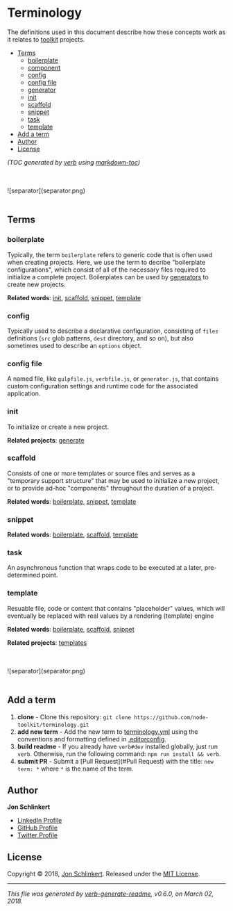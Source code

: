 # Terminology

The definitions used in this document describe how these concepts work as it relates to [toolkit](https://github.com/toolkit) projects.

- [Terms](#terms)
  * [boilerplate](#boilerplate)
  * [component](#component)
  * [config](#config)
  * [config file](#config-file)
  * [generator](#generator)
  * [init](#init)
  * [scaffold](#scaffold)
  * [snippet](#snippet)
  * [task](#task)
  * [template](#template)
- [Add a term](#add-a-term)
- [Author](#author)
- [License](#license)

_(TOC generated by [verb](https://github.com/verbose/verb) using [markdown-toc](https://github.com/jonschlinkert/markdown-toc))_

<br>
<br>
![separator](separator.png)
<br>
<br>

## Terms

### boilerplate

Typically, the term `boilerplate` refers to generic code that is often used when creating projects. Here, we use the term to decribe "boilerplate configurations", which consist of all of the necessary files required to initialize a complete project. Boilerplates can be used by [generators](#generator) to create new projects.

**Related words**: [init](#init), [scaffold](#scaffold), [snippet](#snippet), [template](#template)

### config

Typically used to describe a declarative configuration, consisting of `files` definitions (`src` glob patterns, `dest` directory, and so on), but also sometimes used to describe an `options` object.

### config file

A named file, like `gulpfile.js`, `verbfile.js`, or `generator.js`, that contains custom configuration settings and runtime code for the associated application.

### init

To initialize or create a new project.

**Related projects**: [generate](https://github.com/generate/generate)

### scaffold

Consists of one or more templates or source files and serves as a "temporary support structure" that may be used to initialize a new project, or to provide ad-hoc "components" throughout the duration of a project.

**Related words**: [boilerplate](#boilerplate), [snippet](#snippet), [template](#template)

### snippet

**Related words**: [boilerplate](#boilerplate), [scaffold](#scaffold), [template](#template)

### task

An asynchronous function that wraps code to be executed at a later, pre-determined point.

### template

Resuable file, code or content that contains "placeholder" values, which will eventually be replaced with real values by a rendering (template) engine

**Related words**: [boilerplate](#boilerplate), [scaffold](#scaffold), [snippet](#snippet)

**Related projects**: [templates](https://github.com/jonschlinkert/templates)

<br>
<br>
![separator](separator.png)
<br>
<br>

## Add a term

1. **clone** - Clone this repository: `git clone https://github.com/node-toolkit/terminology.git`
2. **add new term** - Add the new term to [terminology.yml](./terminology.yml) using the conventions and formatting defined in [.editorconfig](.editorconfig).
3. **build readme** - If you already have `verb#dev` installed globally, just run `verb`. Otherwise, run the following command: `npm run install && verb`.
4. **submit PR** - Submit a [Pull Request](#Pull Request) with the title: `new term: *` where `*` is the name of the term.

## Author

**Jon Schlinkert**

* [LinkedIn Profile](https://linkedin.com/in/jonschlinkert)
* [GitHub Profile](https://github.com/jonschlinkert)
* [Twitter Profile](https://twitter.com/jonschlinkert)

## License

Copyright © 2018, [Jon Schlinkert](https://github.com/jonschlinkert).
Released under the [MIT License](LICENSE).

***

_This file was generated by [verb-generate-readme](https://github.com/verbose/verb-generate-readme), v0.6.0, on March 02, 2018._